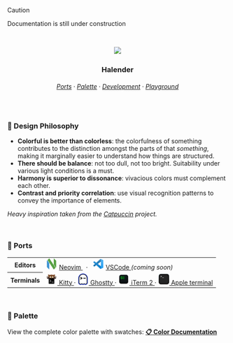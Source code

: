 > [!CAUTION]
> Documentation is still under construction

&nbsp;

<p align="center">
  <img src="https://raw.githubusercontent.com/deniskabana/halender/main/assets/docs/palette-stripe.png" width="400" />
</p>

<h3 align="center">
 Halender
</h3>

<h6 align="center">
  <a href="https://github.com/deniskabana/halender#-ports">Ports</a>
  ·
  <a href="https://github.com/deniskabana/halender#-palette">Palette</a>
  ·
  <a href="https://github.com/catppuccin/catppuccin/tree/main/dev">Development</a>
  ·
  <a href="#">Playground</a>
</h6>

&nbsp;

### 🧠 Design Philosophy

- **Colorful is better than colorless**: the colorfulness of something contributes to the distinction amongst the parts
  of that _something_, making it marginally easier to understand how things are structured.
- **There should be balance**: not too dull, not too bright. Suitability under various light conditions is a must.
- **Harmony is superior to dissonance**: vivacious colors must complement each other.
- **Contrast and priority correlation**: use visual recognition patterns to convey the importance of elements.

_Heavy inspiration taken from the [Catpuccin](https://github.com/catppuccin/catppuccin) project._

&nbsp;

### 📀 Ports

<table>
  <tr>
    <th>Editors</th>
    <td valign="center">
      <img src="./assets/logos/logo-neovim.png" height="26" />
      <a href="./editors/nvim/">
        Neovim
      </a>
      &nbsp;
      ·
      &nbsp;
      <img src="./assets/logos/logo-vscode.png" height="26" />
      <a href="./editors/vscode/">
        VSCode
      </a>
      <i>(coming soon)</i>
    </td>
  </tr>

  <tr>
    <th>Terminals</th>
    <td>
      <a href="./terminals/kitty/">
        <img src="./assets/logos/logo-kitty.png" height="26" />
        Kitty
      </a>
      ·
      <a href="./terminals/ghostty/">
        <img src="./assets/logos/logo-ghostty.png" height="26" />
        Ghostty
      </a>
      ·
      <a href="./terminals/iterm2/">
        <img src="./assets/logos/logo-iterm.png" height="26" />
        iTerm 2
      </a>
      ·
      <a href="./terminals/apple-terminal/">
        <img src="./assets/logos/logo-apple-terminal.png" height="26" />
        Apple terminal
      </a>
    </td>
  </tr>
</table>

&nbsp;

### 🎨 Palette

View the complete color palette with swatches: **[📋 Color Documentation](docs/colors.md)**
